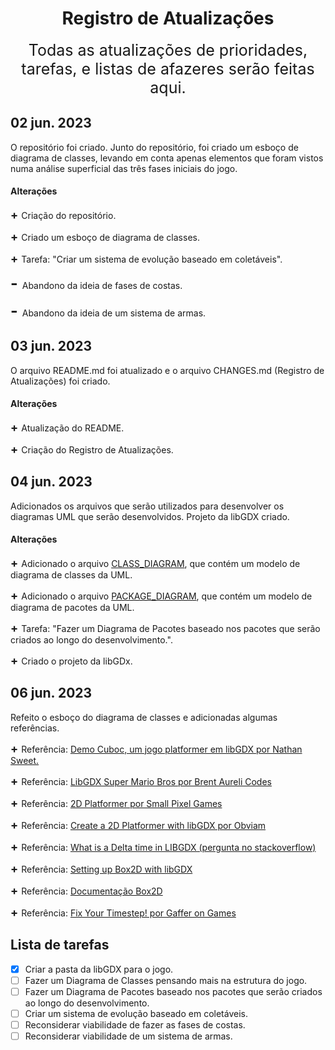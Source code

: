 <h1 align="center">Registro de Atualizações</h1>

<div align="center" style="font-size: 25px">Todas as atualizações de prioridades, tarefas, e listas de afazeres serão feitas aqui.</div>

## 02 jun. 2023

 O repositório foi criado. Junto do repositório, foi criado um esboço de diagrama de classes, levando em conta apenas elementos que foram vistos numa análise superficial das três fases iniciais do jogo.


#### Alterações

<span style="font-size: 18px"> **+** </span> Criação do repositório.

<span style="font-size: 18px"> **+** </span> Criado um esboço de diagrama de classes.

<span style="font-size: 18px"> **+** </span> Tarefa: "Criar um sistema de evolução baseado em coletáveis".

<span style="font-size: 25px"> **-** </span> Abandono da ideia de fases de costas.

<span style="font-size: 25px"> **-** </span> Abandono da ideia de um sistema de armas.

## 03 jun. 2023

O arquivo README.md foi atualizado e o arquivo CHANGES.md (Registro de Atualizações) foi criado.

#### Alterações

<span style="font-size: 18px"> **+** </span> Atualização do README.

<span style="font-size: 18px"> **+** </span> Criação do Registro de Atualizações.

## 04 jun. 2023

Adicionados os arquivos que serão utilizados para desenvolver os diagramas UML que serão desenvolvidos. Projeto da libGDX criado.

#### Alterações

<span style="font-size: 18px"> **+** </span> Adicionado o arquivo <a href="https://github.com/victorZoro/neocontra.grupolaz.lp2/blob/main/CLASS_DIAGRAM.svg">CLASS_DIAGRAM</a>, que contém um modelo de diagrama de classes da UML.

<span style="font-size: 18px"> **+** </span> Adicionado o arquivo <a href="https://github.com/victorZoro/neocontra.grupolaz.lp2/blob/main/PACKAGE_DIAGRAM.svg">PACKAGE_DIAGRAM</a>, que contém um modelo de diagrama de pacotes da UML.

<span style="font-size: 18px"> **+** </span> Tarefa: "Fazer um Diagrama de Pacotes baseado nos pacotes que serão criados ao longo do desenvolvimento.".

<span style="font-size: 18px"> **+** </span> Criado o projeto da libGDx.

## 06 jun. 2023

Refeito o esboço do diagrama de classes e adicionadas algumas referências.

<span style="font-size: 18px"> **+** </span> Referência: <a href="https://github.com/libgdx/libgdx-demo-cuboc">Demo Cuboc, um jogo platformer em libGDX por Nathan Sweet.</a>

<span style="font-size: 18px"> **+** </span> Referência: <a href="https://www.youtube.com/playlist?list=PLZm85UZQLd2SXQzsF-a0-pPF6IWDDdrXt">LibGDX Super Mario Bros por Brent Aureli Codes</a>

<span style="font-size: 18px"> **+** </span> Referência: <a href="https://www.youtube.com/playlist?list=PLVNiGun9focYT2OVFUzL30wUtOToo6frD">2D Platformer por Small Pixel Games</a>

<span style="font-size: 18px"> **+** </span> Referência: <a href="https://obviam.net/posts/2012/02.libgdx-create-prototype-tutorial-part1/">Create a 2D Platformer with libGDX por Obviam</a>

<span style="font-size: 18px"> **+** </span> Referência: <a href="https://stackoverflow.com/questions/34479099/what-is-a-delta-time-in-libgdx/">What is a Delta time in LIBGDX (pergunta no stackoverflow)</a>

<span style="font-size: 18px"> **+** </span> Referência: <a href="https://libgdx.com/wiki/extensions/physics/box2d/">Setting up Box2D with libGDX</a>

<span style="font-size: 18px"> **+** </span> Referência: <a href="https://box2d.org/documentation/">Documentação Box2D</a>

<span style="font-size: 18px"> **+** </span> Referência: <a href="https://gafferongames.com/post/fix_your_timestep/">Fix Your Timestep! por Gaffer on Games</a>

## Lista de tarefas

- [X] Criar a pasta da libGDX para o jogo.
- [ ] Fazer um Diagrama de Classes pensando mais na estrutura do jogo.
- [ ] Fazer um Diagrama de Pacotes baseado nos pacotes que serão criados ao longo do desenvolvimento.
- [ ] Criar um sistema de evolução baseado em coletáveis.
- [ ] Reconsiderar viabilidade de fazer as fases de costas.
- [ ] Reconsiderar viabilidade de um sistema de armas.

